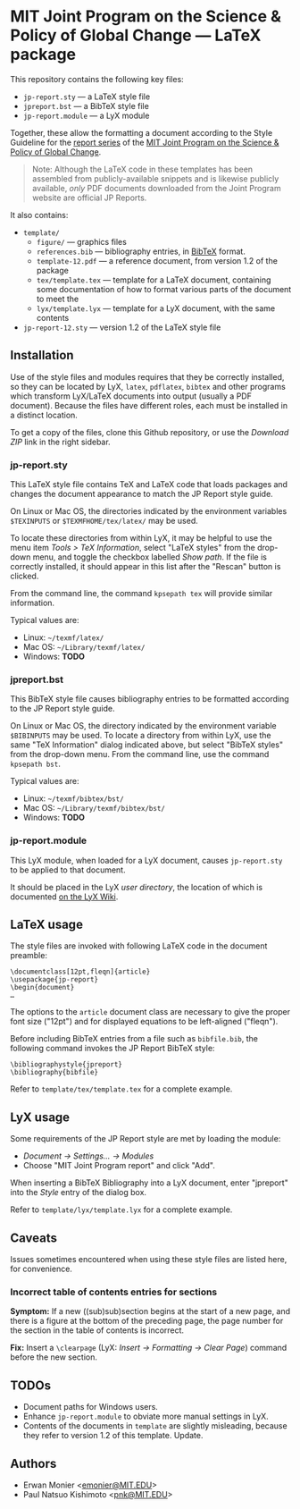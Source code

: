 MIT Joint Program on the Science &amp; Policy of Global Change — LaTeX package
==============================================================================

This repository contains the following key files:

- `jp-report.sty` — a LaTeX style file
- `jpreport.bst` — a BibTeX style file
- `jp-report.module` — a LyX module

Together, these allow the formatting a document according to the Style Guideline for the
[report series][1] of the
[MIT Joint Program on the Science & Policy of Global Change][2].

> Note: Although the LaTeX code in these templates has been assembled from publicly-available snippets and is likewise publicly available, *only* PDF documents downloaded from the Joint Program website are official JP Reports.

It also contains:

- `template/`
  - `figure/` — graphics files
  - `references.bib` — bibliography entries, in [BibTeX][3] format.
  - `template-12.pdf` — a reference document, from version 1.2 of the package
  - `tex/template.tex` — template for a LaTeX document, containing some documentation of how to format various parts of the document to meet the 
  - `lyx/template.lyx` — template for a LyX document, with the same contents
- `jp-report-12.sty` — version 1.2 of the LaTeX style file

Installation
------------
Use of the style files and modules requires that they be correctly installed, so
they can be located by LyX, `latex`, `pdflatex`, `bibtex` and other programs
which transform LyX/LaTeX documents into output (usually a PDF document). Because
the files have different roles, each must be installed in a distinct location.

To get a copy of the files, clone this Github repository, or use the *Download ZIP* link in the right sidebar.


### jp-report.sty
This LaTeX style file contains TeX and LaTeX code that loads packages and
changes the document appearance to match the JP Report style guide.

On Linux or Mac OS, the directories indicated by the environment variables
`$TEXINPUTS` or `$TEXMFHOME/tex/latex/` may be used.

To locate these directories from within LyX, it may be helpful to use the menu
item *Tools > TeX Information*, select "LaTeX styles" from the drop-down menu,
and toggle the checkbox labelled *Show path*. If the file is correctly
installed, it should appear in this list after the "Rescan" button is clicked.

From the command line, the command
```kpsepath tex```
will provide similar information.

Typical values are:
* Linux: `~/texmf/latex/`
* Mac OS: `~/Library/texmf/latex/`
* Windows: **TODO**


### jpreport.bst
This BibTeX style file causes bibliography entries to be formatted according to
the JP Report style guide.

On Linux or Mac OS, the directory indicated by the environment variable
`$BIBINPUTS` may be used. To locate a directory from within LyX, use the same
"TeX Information" dialog indicated above, but select "BibTeX styles" from the
drop-down menu. From the command line, use the command ```kpsepath bst```.

Typical values are:
* Linux: `~/texmf/bibtex/bst/`
* Mac OS: `~/Library/texmf/bibtex/bst/`
* Windows: **TODO**


### jp-report.module
This LyX module, when loaded for a LyX document, causes `jp-report.sty` to be
applied to that document.

It should be placed in the LyX *user directory*, the location of which is
documented [on the LyX Wiki][4].

LaTeX usage
-----------
The style files are invoked with following LaTeX code in the document preamble:

```
\documentclass[12pt,fleqn]{article}
\usepackage{jp-report}
\begin{document}
…
```
The options to the `article` document class are necessary to give the proper font size ("12pt") and for displayed equations to be left-aligned ("fleqn").

Before including BibTeX entries from a file such as `bibfile.bib`, the following command invokes the JP Report BibTeX style:
```
\bibliographystyle{jpreport}
\bibliography{bibfile}
```

Refer to `template/tex/template.tex` for a complete example.


LyX usage
---------
Some requirements of the JP Report style are met by loading the module:

- *Document → Settings… → Modules*
- Choose "MIT Joint Program report" and click "Add".

When inserting a BibTeX Bibliography into a LyX document, enter "jpreport" into the *Style* entry of the dialog box.

Refer to `template/lyx/template.lyx` for a complete example.

Caveats
-------
Issues sometimes encountered when using these style files are listed here, for convenience.

### Incorrect table of contents entries for sections
**Symptom:** If a new ((sub)sub)section begins at the start of a new page, and there is a figure at the bottom of the preceding page, the page number for the section in the table of contents is incorrect.

**Fix:** Insert a `\clearpage` (LyX: *Insert → Formatting → Clear Page*) command before the new section. 

TODOs
-----
- Document paths for Windows users.
- Enhance `jp-report.module` to obviate more manual settings in LyX.
- Contents of the documents in `template` are slightly misleading, because they refer to version 1.2 of this template. Update.

Authors
-------
- Erwan Monier <<emonier@MIT.EDU>>
- Paul Natsuo Kishimoto <<pnk@MIT.EDU>>

[1]: http://globalchange.mit.edu
[2]: http://globalchange.mit.edu/research/publications/reports/all
[3]: http://en.wikibooks.org/wiki/LaTeX/Bibliography_Management#BibTeX
[4]: http://wiki.lyx.org/LyX/UserDir
